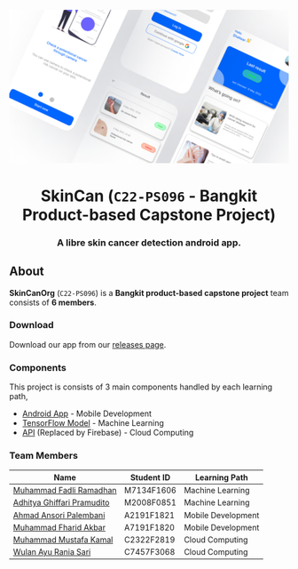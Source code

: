 <p align="center">
    <a href="https://github.com/SkinCanOrg"><img src="/profile/shoot.png" alt="Z3R0" width="640"/></a>
</p>

<h1 align="center">SkinCan (<code>C22-PS096</code> - Bangkit Product-based Capstone Project)</h1>

<h3 align="center">A <b>libre</b> skin cancer detection android app.</h3>

## About
**SkinCanOrg** (`C22-PS096`) is a **Bangkit product-based capstone project** team consists of **6 members**.

### Download
Download our app from our [releases page](https://github.com/SkinCanOrg/SkinCan/releases).

### Components
This project is consists of 3 main components handled by each learning path,
- [Android App](https://github.com/SkinCanOrg/SkinCan) - Mobile Development
- [TensorFlow Model](https://github.com/SkinCanOrg/SkinCan-Model) - Machine Learning
- [API](https://github.com/SkinCanOrg/SkinCan-API) (Replaced by Firebase) - Cloud Computing

### Team Members

| Name                       | Student ID | Learning Path      |
|----------------------------|------------|--------------------|
| [Muhammad Fadli Ramadhan](https://github.com/fadlinisasiGit)    | M7134F1606 | Machine Learning   |
| [Adhitya Ghiffari Pramudito](https://github.com/adhityaghiffari) | M2008F0851 | Machine Learning   |
| [Ahmad Ansori Palembani](https://github.com/null2264)     | A2191F1821 | Mobile Development |
| [Muhammad Fharid Akbar](https://github.com/FATx64)      | A7191F1820 | Mobile Development |
| [Muhammad Mustafa Kamal](https://github.com/Kamalkun75)     | C2322F2819 | Cloud Computing    |
| [Wulan Ayu Rania Sari](https://github.com/wulanayu28)       | C7457F3068 | Cloud Computing    |
